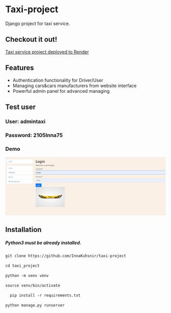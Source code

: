 #  Taxi-project
Django project for taxi service.

## Checkout it out!

[Taxi service project deployed to Render](https://taxi-project.onrender.com)

## Features

* Authentication functionality for Driver/User
* Managing cars&cars manufacturers from website interface
* Powerful admin panel for advanced managing

## Test user

### User: admintaxi

### Password: 2105Inna75

### Demo
![Taxi project](taxi_project.jpg)

## Installation
##### Python3 must be already installed.

`git clone https://github.com/InnaKuhsnir/taxi-project`

`cd taxi_project`

`python -m venv venv`

`source venv/bin/activate`

`  pip install -r requirements.txt`

`python manage.py runserver 
`
